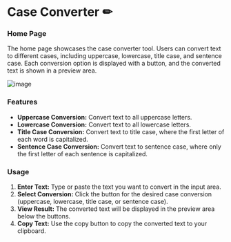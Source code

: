 # Case Converter ✏

### Home Page

The home page showcases the case converter tool. Users can convert text to different cases, including uppercase, lowercase, title case, and sentence case. Each conversion option is displayed with a button, and the converted text is shown in a preview area.

![image](https://github.com/user-attachments/assets/f99bd55d-f0ba-4d32-ad80-2dc3b7621fbc)


### Features

- **Uppercase Conversion:** Convert text to all uppercase letters.
- **Lowercase Conversion:** Convert text to all lowercase letters.
- **Title Case Conversion:** Convert text to title case, where the first letter of each word is capitalized.
- **Sentence Case Conversion:** Convert text to sentence case, where only the first letter of each sentence is capitalized.

### Usage

1. **Enter Text:** Type or paste the text you want to convert in the input area.
2. **Select Conversion:** Click the button for the desired case conversion (uppercase, lowercase, title case, or sentence case).
3. **View Result:** The converted text will be displayed in the preview area below the buttons.
4. **Copy Text:** Use the copy button to copy the converted text to your clipboard.
